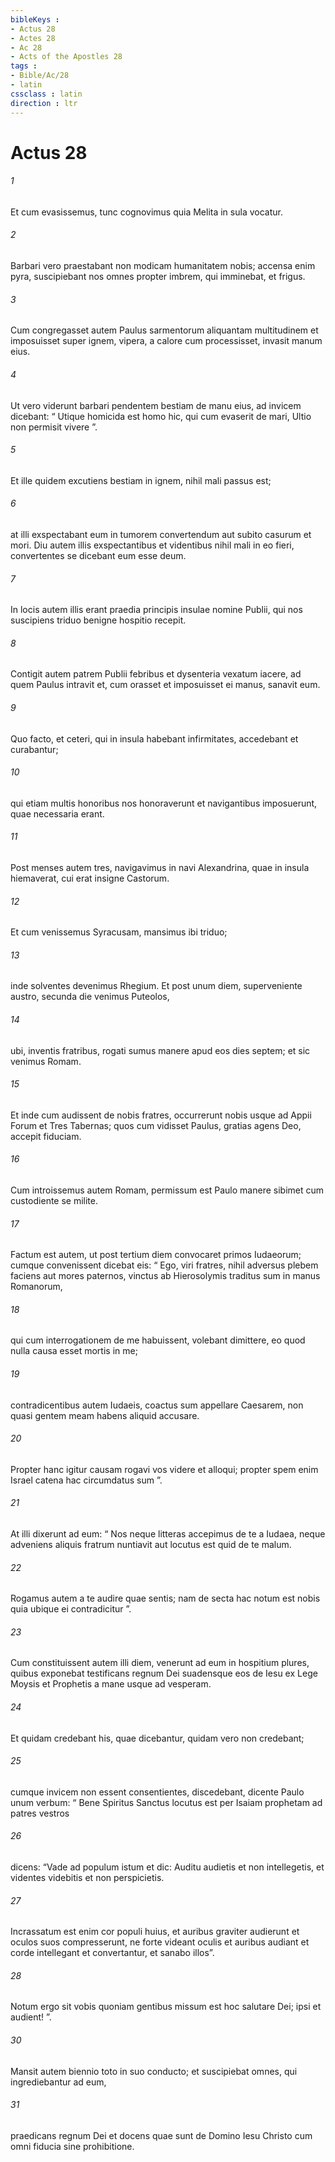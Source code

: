 ```yaml
---
bibleKeys : 
- Actus 28
- Actes 28
- Ac 28
- Acts of the Apostles 28
tags : 
- Bible/Ac/28
- latin
cssclass : latin
direction : ltr
---
```


# Actus 28

###### 1
Et cum evasissemus, tunc cognovimus quia Melita in sula vocatur. 
###### 2
Barbari vero praestabant non modicam humanitatem nobis; accensa enim pyra, suscipiebant nos omnes propter imbrem, qui imminebat, et frigus. 
###### 3
Cum congregasset autem Paulus sarmentorum aliquantam multitudinem et imposuisset super ignem, vipera, a calore cum processisset, invasit manum eius. 
###### 4
Ut vero viderunt barbari pendentem bestiam de manu eius, ad invicem dicebant: “ Utique homicida est homo hic, qui cum evaserit de mari, Ultio non permisit vivere ”.
###### 5
Et ille quidem excutiens bestiam in ignem, nihil mali passus est; 
###### 6
at illi exspectabant eum in tumorem convertendum aut subito casurum et mori. Diu autem illis exspectantibus et videntibus nihil mali in eo fieri, convertentes se dicebant eum esse deum.
###### 7
In locis autem illis erant praedia principis insulae nomine Publii, qui nos suscipiens triduo benigne hospitio recepit. 
###### 8
Contigit autem patrem Publii febribus et dysenteria vexatum iacere, ad quem Paulus intravit et, cum orasset et imposuisset ei manus, sanavit eum. 
###### 9
Quo facto, et ceteri, qui in insula habebant infirmitates, accedebant et curabantur; 
###### 10
qui etiam multis honoribus nos honoraverunt et navigantibus imposuerunt, quae necessaria erant.
###### 11
Post menses autem tres, navigavimus in navi Alexandrina, quae in insula hiemaverat, cui erat insigne Castorum. 
###### 12
Et cum venissemus Syracusam, mansimus ibi triduo; 
###### 13
inde solventes devenimus Rhegium. Et post unum diem, superveniente austro, secunda die venimus Puteolos, 
###### 14
ubi, inventis fratribus, rogati sumus manere apud eos dies septem; et sic venimus Romam. 
###### 15
Et inde cum audissent de nobis fratres, occurrerunt nobis usque ad Appii Forum et Tres Tabernas; quos cum vidisset Paulus, gratias agens Deo, accepit fiduciam.
###### 16
Cum introissemus autem Romam, permissum est Paulo manere sibimet cum custodiente se milite. 
###### 17
Factum est autem, ut post tertium diem convocaret primos Iudaeorum; cumque convenissent dicebat eis: “ Ego, viri fratres, nihil adversus plebem faciens aut mores paternos, vinctus ab Hierosolymis traditus sum in manus Romanorum, 
###### 18
qui cum interrogationem de me habuissent, volebant dimittere, eo quod nulla causa esset mortis in me; 
###### 19
contradicentibus autem Iudaeis, coactus sum appellare Caesarem, non quasi gentem meam habens aliquid accusare. 
###### 20
Propter hanc igitur causam rogavi vos videre et alloqui; propter spem enim Israel catena hac circumdatus sum ”. 
###### 21
At illi dixerunt ad eum: “ Nos neque litteras accepimus de te a Iudaea, neque adveniens aliquis fratrum nuntiavit aut locutus est quid de te malum. 
###### 22
Rogamus autem a te audire quae sentis; nam de secta hac notum est nobis quia ubique ei contradicitur ”.
###### 23
Cum constituissent autem illi diem, venerunt ad eum in hospitium plures, quibus exponebat testificans regnum Dei suadensque eos de Iesu ex Lege Moysis et Prophetis a mane usque ad vesperam. 
###### 24
Et quidam credebant his, quae dicebantur, quidam vero non credebant; 
###### 25
cumque invicem non essent consentientes, discedebant, dicente Paulo unum verbum: “ Bene Spiritus Sanctus locutus est per Isaiam prophetam ad patres vestros 
###### 26
dicens: “Vade ad populum istum et dic: Auditu audietis et non intellegetis, et videntes videbitis et non perspicietis.
###### 27
Incrassatum est enim cor populi huius, et auribus graviter audierunt et oculos suos compresserunt, ne forte videant oculis et auribus audiant et corde intellegant et convertantur, et sanabo illos”.
###### 28
Notum ergo sit vobis quoniam gentibus missum est hoc salutare Dei; ipsi et audient! ”. 
###### 30
Mansit autem biennio toto in suo conducto; et suscipiebat omnes, qui ingrediebantur ad eum, 
###### 31
praedicans regnum Dei et docens quae sunt de Domino Iesu Christo cum omni fiducia sine prohibitione.
